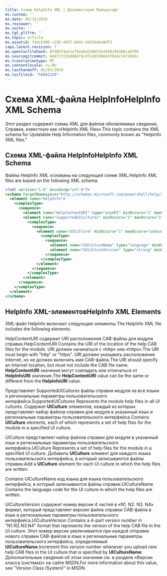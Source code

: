 ```yaml
---
title: Схемы HelpInfo XML | Документация Майкрософт
ms.custom: ''
ms.date: 09/12/2016
ms.reviewer: ''
ms.suite: ''
ms.tgt_pltfrm: ''
ms.topic: article
ms.assetid: 74dcb396-c295-4457-b84c-4432bdaa8df3
caps.latest.revision: 7
ms.openlocfilehash: 0f965f4ee1ef92a6a538b52b4348c04366cabf66
ms.sourcegitcommit: b6871f21bd666f9cd71dd336bb3f844cf472b56c
ms.translationtype: MT
ms.contentlocale: ru-RU
ms.lasthandoff: 02/03/2019
ms.locfileid: "56862320"
---
```

# <a name="helpinfo-xml-schema"></a><span data-ttu-id="1ba89-102">Схема XML-файла HelpInfo</span><span class="sxs-lookup"><span data-stu-id="1ba89-102">HelpInfo XML Schema</span></span>

<span data-ttu-id="1ba89-103">Этот раздел содержит схемы XML для файлов обновляемые сведения, Справка, известную как «HelpInfo XML files».</span><span class="sxs-lookup"><span data-stu-id="1ba89-103">This topic contains the XML schema for Updatable Help Information files, commonly known as "HelpInfo XML files."</span></span>

## <a name="helpinfo-xml-schema"></a><span data-ttu-id="1ba89-104">Схема XML-файла HelpInfo</span><span class="sxs-lookup"><span data-stu-id="1ba89-104">HelpInfo XML Schema</span></span>

<span data-ttu-id="1ba89-105">Файлы HelpInfo XML основаны на следующей схеме XML.</span><span class="sxs-lookup"><span data-stu-id="1ba89-105">HelpInfo XML files are based on the following XML schema.</span></span>

```xml
<?xml version="1.0" encoding="utf-8"?>
<schema targetNamespace="http://schemas.microsoft.com/powershell/help/2010/05" xmlns="http://www.w3.org/2001/XMLSchema">
  <element name="HelpInfo">
    <complexType>
      <sequence>
        <element name="HelpContentURI" type="anyURI" minOccurs="1" maxOccurs="1" />
        <element name="SupportedUICultures" minOccurs="1" maxOccurs="1">
          <complexType>
            <sequence>
              <element name="UICulture" minOccurs="1" maxOccurs="unbounded">
                <complexType>
                  <sequence>
                    <element name="UICultureName" type="language" minOccurs="1" maxOccurs="1" />
                    <element name="UICultureVersion" type="string" minOccurs="1" maxOccurs="1" />
                  </sequence>
                </complexType>
              </element>
            </sequence>
          </complexType>
        </element>
      </sequence>
    </complexType>
  </element>
</schema>
```

## <a name="helpinfo-xml-elements"></a><span data-ttu-id="1ba89-106">HelpInfo XML-элементов</span><span class="sxs-lookup"><span data-stu-id="1ba89-106">HelpInfo XML Elements</span></span>

<span data-ttu-id="1ba89-107">XML-файл HelpInfo включает следующие элементы.</span><span class="sxs-lookup"><span data-stu-id="1ba89-107">The HelpInfo XML file includes the following elements.</span></span>

<span data-ttu-id="1ba89-108">HelpContentURI содержит URI расположения CAB-файлы для модуля справки.</span><span class="sxs-lookup"><span data-stu-id="1ba89-108">HelpContentURI Contains the URI of the location of the help CAB files for the module.</span></span> <span data-ttu-id="1ba89-109">URI должен начинаться с «http» или «https».</span><span class="sxs-lookup"><span data-stu-id="1ba89-109">The URI must begin with "http" or "https".</span></span> <span data-ttu-id="1ba89-110">URI должен указывать расположение Internet, но не должен включать имя CAB-файла.</span><span class="sxs-lookup"><span data-stu-id="1ba89-110">The URI should specify an Internet location, but must not include the CAB file name.</span></span> <span data-ttu-id="1ba89-111">**HelpContentURI** значения могут совпадать или отличаться от **HelpInfoURI** значение.</span><span class="sxs-lookup"><span data-stu-id="1ba89-111">The **HelpContentURI** value can be the  same or different from the **HelpInfoURI** value.</span></span>

<span data-ttu-id="1ba89-112">Представляет SupportedUICultures файлы справки модуля на все языки и региональные параметры пользовательского интерфейса.</span><span class="sxs-lookup"><span data-stu-id="1ba89-112">SupportedUICultures Represents the module help files in all UI cultures.</span></span> <span data-ttu-id="1ba89-113">Содержит **UICulture** элементов, каждый из которых представляет набор файлов справки для модуля в указанный язык и региональные параметры пользовательского интерфейса.</span><span class="sxs-lookup"><span data-stu-id="1ba89-113">Contains **UICulture** elements, each of which represents a set of help files for the module in a specified UI culture.</span></span>

<span data-ttu-id="1ba89-114">UICulture представляет набор файлов справки для модуля в указанный язык и региональные параметры пользовательского интерфейса.</span><span class="sxs-lookup"><span data-stu-id="1ba89-114">UICulture Represents a set of help files for the module in a specified UI culture.</span></span> <span data-ttu-id="1ba89-115">Добавить **UICulture** элемент для каждого языка пользовательского интерфейса, в который записываются файлы справки.</span><span class="sxs-lookup"><span data-stu-id="1ba89-115">Add a **UICulture** element for each UI culture in which the help files are written.</span></span>

<span data-ttu-id="1ba89-116">Contains UICultureName код языка для языка пользовательского интерфейса, в который записываются файлы справки.</span><span class="sxs-lookup"><span data-stu-id="1ba89-116">UICultureName Contains the language code for the UI culture in which the help files are written.</span></span>

<span data-ttu-id="1ba89-117">UICultureVersion содержит номер версии 4 частей в «N1. N2. N3. N4» формат, который представляет версию файла справки CAB-файла в язык и региональные параметры пользовательского интерфейса.</span><span class="sxs-lookup"><span data-stu-id="1ba89-117">UICultureVersion Contains a 4-part version number in "N1.N2.N3.N4" format that represents the version of the help CAB file in the UI culture.</span></span> <span data-ttu-id="1ba89-118">Этот номер версии увеличивается при каждой отправке нового справки CAB-файлов в язык и региональные параметры пользовательского интерфейса, определяемый **UICultureName**.</span><span class="sxs-lookup"><span data-stu-id="1ba89-118">Increment this version number whenever you upload new help CAB files in the UI culture that is specified by **UICultureName**.</span></span> <span data-ttu-id="1ba89-119">Дополнительные сведения об этом значении см. в разделе «Версии класса (система)» на сайте MSDN.</span><span class="sxs-lookup"><span data-stu-id="1ba89-119">For more information about this value, see "Version Class (System)" in MSDN.</span></span>